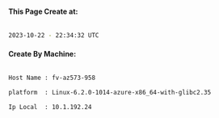 
   
#### This Page Create at:

```bash

2023-10-22 - 22:34:32 UTC

```

#### Create By Machine:

```bash

Host Name : fv-az573-958

platform  : Linux-6.2.0-1014-azure-x86_64-with-glibc2.35

Ip Local  : 10.1.192.24

```

